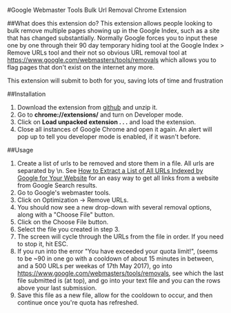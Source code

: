 #Google Webmaster Tools Bulk Url Removal Chrome Extension

##What does this extension do?
This extension allows people looking to bulk remove multiple pages showing up in the Google Index, such as a site that has changed substantially. Normally Google forces you to input these one by one through their 90 day temporary hiding tool at the Google Index > Remove URLs tool and their not so obvious URL removal tool at https://www.google.com/webmasters/tools/removals which allows you to flag pages that don't exist on the internet any more.

This extension will submit to both for you, saving lots of time and frustration


##Installation 
1.  Download the extension from [github](https://github.com/noitcudni/google-webmaster-tools-bulk-url-removal/archive/master.zip) and unzip it.
2. Go to **chrome://extensions/** and turn on Developer mode.
3. Click on **Load unpacked extension . . .** and load the extension.
4. Close all instances of Google Chrome and open it again. An alert will pop up to tell you developer mode is enabled, if it wasn't before.

##Usage
1. Create a list of urls to be removed and store them in a file. All urls are separated by \n. See [How to Extract a List of All URLs Indexed by Google for Your Website](https://www.highposition.com/blog/how-to-extract-list-urls-indexed-by-google-for-your-website/) for an easy way to get all links from a website from Google Search results.
2. Go to Google's webmaster tools.
3. Click on Optimization -> Remove URLs.
4. You should now see a new drop-down with several removal options, along with a "Choose File" button.
5. Click on the Choose File button.
6. Select the file you created in step 3.
7. The screen will cycle through the URLs from the file in order. If you need to stop it, hit ESC.
8. If you run into the error "You have exceeded your quota limit!", (seems to be ~90 in one go with a cooldown of about 15 minutes in between, and a 500 URLs per weekas of 17th May 2017), go into https://www.google.com/webmasters/tools/removals, see which the last file submitted is (at top), and go into your text file and you can the rows above your last submission. 
9. Save this file as a new file, allow for the cooldown to occur, and then continue once you're quota has refreshed.
